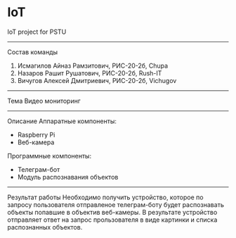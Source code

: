 # IoT
IoT project for PSTU
________________________________________
Состав команды
1. Исмагилов Айназ Рамзитович, РИС-20-2б, Chupa
2. Назаров Рашит Рушатович, РИС-20-2б, Rush-IT
3. Вичугов Алексей Дмитриевич, РИС-20-2б, Vichugov
________________________________________
Тема
Видео мониторинг
________________________________________
Описание
Аппаратные компоненты:
- Raspberry Pi
- Веб-камера

Программные компоненты:
- Телеграм-бот
- Модуль распознавания объектов
________________________________________
Результат работы
Необходимо получить устройство, которое по запросу пользователя отправленое телеграм-боту будет распознавать объекты попавшие в объектив веб-камеры. В результате устройство отправляет ответ на запрос прользователя в виде картинки и списка распознанных объектов.
